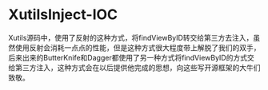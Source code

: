 # XutilsInject-IOC
Xutils源码中，使用了反射的这种方式，将findViewByID转交给第三方去注入，虽然使用反射会消耗一点点的性能，但是这种方式很大程度带上解脱了我们的双手，后来出来的ButterKnife和Dagger都使用了另一种方式将findViewByID的方式交给第三方注入，这种方式会在以后提供他完成的思想，向这些写开源框架的大牛们致敬。
